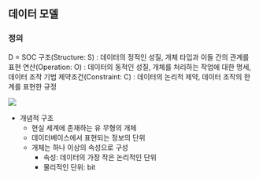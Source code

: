 ## 데이터 모델
### 정의
D = SOC
구조(Structure: S) : 데이터의 정적인 성질, 개체 타입과 이들 간의 관계를 표현
연산(Operation: O) :  데이터의 동적인 성질, 개체를 처리하는 작업에 대한 명세, 데이터 조작 기법
제약조건(Constraint: C) : 데이터의 논리적 제약, 데이터 조작의 한계를 표현한 규정



![](https://i.imgur.com/ZLaSwsm.png)

* 개념적 구조
	* 현실 세계에 존재하는 유 무형의 개체
	* 데이터베이스에서 표현되는 정보의 단위
	* 개체는 하나 이상의 속성으로 구성
		* 속성: 데이터의 가장 작은 논리적인 단위
		* 물리적인 단위: bit